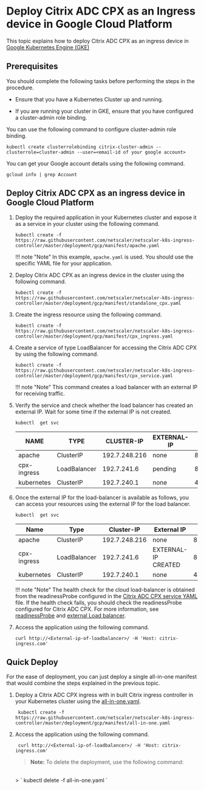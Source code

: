 # Deploy Citrix ADC CPX as an Ingress device in Google Cloud Platform

This topic explains how to deploy Citrix ADC CPX as an ingress device in [Google Kubernetes Engine (GKE)](https://cloud.google.com/kubernetes-engine/)

## Prerequisites

You should complete the following tasks before performing the steps in the procedure.

-  Ensure that you have a Kubernetes Cluster up and running.

-  If you are running your cluster in GKE, ensure that you have configured a cluster-admin role binding.

You can use the following command to configure cluster-admin role binding.

    kubectl create clusterrolebinding citrix-cluster-admin --clusterrole=cluster-admin --user=<email-id of your google account>

You can get your Google account details using the following command.

    gcloud info | grep Account

## Deploy Citrix ADC CPX as an ingress device in Google Cloud Platform

1.  Deploy the required application in your Kubernetes cluster and expose it as a service in your cluster using the following command.

        kubectl create -f https://raw.githubusercontent.com/netscaler/netscaler-k8s-ingress-controller/master/deployment/gcp/manifest/apache.yaml
  
    !!! note "Note"
        In this example, ``apache.yaml`` is used. You should use the specific YAML file for your application.

1.  Deploy Citrix ADC CPX as an ingress device in the cluster using the following command.

        kubectl create -f https://raw.githubusercontent.com/netscaler/netscaler-k8s-ingress-controller/master/deployment/gcp/manifest/standalone_cpx.yaml

1.  Create the ingress resource using the following command.

        kubectl create -f https://raw.githubusercontent.com/netscaler/netscaler-k8s-ingress-controller/master/deployment/gcp/manifest/cpx_ingress.yaml

1.  Create a service of type LoadBalancer for accessing the Citrix ADC CPX by using the following command.

        kubectl create -f https://raw.githubusercontent.com/netscaler/netscaler-k8s-ingress-controller/master/deployment/gcp/manifest/cpx_service.yaml

    !!! note "Note"
        This command creates a load balancer with an external IP for receiving traffic.

1.  Verify the service and check whether the load balancer has created an external IP. Wait for some time if the external IP is not created.

        kubectl  get svc

    |NAME | TYPE | CLUSTER-IP | EXTERNAL-IP | PORT(S) | AGE |
    | --- | ---| ----| ----| ----| ----|
    |apache | ClusterIP |192.7.248.216 |none |  80/TCP | 2m |
    |cpx-ingress |LoadBalancer | 192.7.241.6 |  pending | 80:32258/TCP,443:32084/TCP | 2m|
    |kubernetes |ClusterIP |192.7.240.1 |none | 443/TCP | 22h|

1.  Once the external IP for the load-balancer is available as follows, you can access your resources using the external IP for the load balancer.

        kubectl  get svc

    |Name | Type | Cluster-IP | External IP| Port(s) | Age |
    |-----| -----| -------| -----| -----| ----|
    |apache| ClusterIP|192.7.248.216|none|80/TCP |3m|
    |cpx-ingress|LoadBalancer|192.7.241.6|EXTERNAL-IP CREATED|80:32258/TCP,443:32084/TCP|3m|
    |kubernetes| ClusterIP| 192.7.240.1|none|443/TCP|22h|`

    !!! note "Note"
        The health check for the cloud load-balancer is obtained from the readinessProbe configured in the [Citrix ADC CPX service YAML](https://github.com/netscaler/netscaler-k8s-ingress-controller/blob/master/deployment/azure/manifest/cpx_service.yaml) file. If the health check fails, you should check the readinessProbe configured for Citrix ADC CPX.
        For more information, see [readinessProbe](https://kubernetes.io/docs/tasks/configure-pod-container/configure-liveness-readiness-probes/#define-readiness-probes) and [external Load balancer](https://kubernetes.io/docs/tasks/access-application-cluster/create-external-load-balancer/).

1.  Access the application using the following command.

        curl http://<External-ip-of-loadbalancer>/ -H 'Host: citrix-ingress.com'

## Quick Deploy

For the ease of deployment, you can just deploy a single all-in-one manifest that would combine the steps explained in the previous topic.


1. Deploy a Citrix ADC CPX ingress with in built Citrix ingress controller in your Kubernetes cluster using the [all-in-one.yaml](https://github.com/netscaler/netscaler-k8s-ingress-controller/blob/master/deployment/gcp/manifest/all-in-one.yaml).

        kubectl create -f https://raw.githubusercontent.com/netscaler/netscaler-k8s-ingress-controller/master/deployment/gcp/manifest/all-in-one.yaml

2. Access the application using the following command.

        curl http://<External-ip-of-loadbalancer>/ -H 'Host: citrix-ingress.com'

    >**Note:**
    >To delete the deployment, use the following command:
    </br>
    > ` kubectl delete -f all-in-one.yaml `
